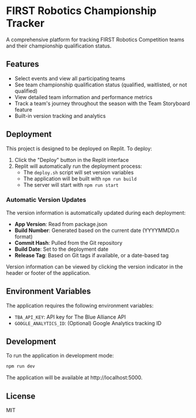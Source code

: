 # FIRST Robotics Championship Tracker

A comprehensive platform for tracking FIRST Robotics Competition teams and their championship qualification status.

## Features

- Select events and view all participating teams
- See team championship qualification status (qualified, waitlisted, or not qualified)
- View detailed team information and performance metrics
- Track a team's journey throughout the season with the Team Storyboard feature
- Built-in version tracking and analytics

## Deployment

This project is designed to be deployed on Replit. To deploy:

1. Click the "Deploy" button in the Replit interface
2. Replit will automatically run the deployment process:
   - The `deploy.sh` script will set version variables
   - The application will be built with `npm run build`
   - The server will start with `npm run start`

### Automatic Version Updates

The version information is automatically updated during each deployment:

- **App Version**: Read from package.json
- **Build Number**: Generated based on the current date (YYYYMMDD.n format)
- **Commit Hash**: Pulled from the Git repository
- **Build Date**: Set to the deployment date
- **Release Tag**: Based on Git tags if available, or a date-based tag

Version information can be viewed by clicking the version indicator in the header or footer of the application.

## Environment Variables

The application requires the following environment variables:

- `TBA_API_KEY`: API key for The Blue Alliance API
- `GOOGLE_ANALYTICS_ID`: (Optional) Google Analytics tracking ID

## Development

To run the application in development mode:

```bash
npm run dev
```

The application will be available at http://localhost:5000.

## License

MIT